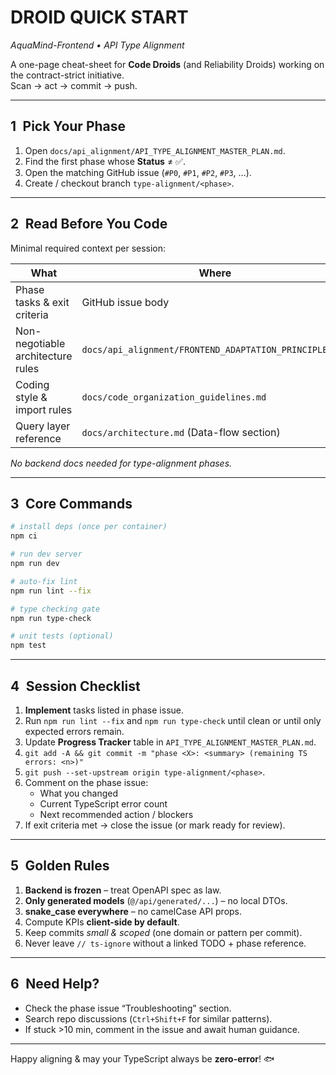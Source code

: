 # DROID QUICK START  
_AquaMind-Frontend • API Type Alignment_

A one-page cheat-sheet for **Code Droids** (and Reliability Droids) working on the contract-strict initiative.  
Scan → act → commit → push.

---

## 1 Pick Your Phase

1. Open `docs/api_alignment/API_TYPE_ALIGNMENT_MASTER_PLAN.md`.
2. Find the first phase whose **Status** ≠ ✅.
3. Open the matching GitHub issue (`#P0`, `#P1`, `#P2`, `#P3`, …).
4. Create / checkout branch `type-alignment/<phase>`.

---

## 2 Read Before You Code

Minimal required context per session:

| What | Where |
|------|-------|
| Phase tasks & exit criteria | GitHub issue body |
| Non-negotiable architecture rules | `docs/api_alignment/FRONTEND_ADAPTATION_PRINCIPLES.md` |
| Coding style & import rules | `docs/code_organization_guidelines.md` |
| Query layer reference | `docs/architecture.md` (Data-flow section) |

_No backend docs needed for type-alignment phases._

---

## 3 Core Commands

```bash
# install deps (once per container)
npm ci

# run dev server
npm run dev

# auto-fix lint
npm run lint --fix

# type checking gate
npm run type-check

# unit tests (optional)
npm test
```

---

## 4 Session Checklist

1. **Implement** tasks listed in phase issue.  
2. Run `npm run lint --fix` and `npm run type-check` until clean or until only expected errors remain.  
3. Update **Progress Tracker** table in `API_TYPE_ALIGNMENT_MASTER_PLAN.md`.  
4. `git add -A && git commit -m "phase <X>: <summary> (remaining TS errors: <n>)"`  
5. `git push --set-upstream origin type-alignment/<phase>`.  
6. Comment on the phase issue:  
   - What you changed  
   - Current TypeScript error count  
   - Next recommended action / blockers  
7. If exit criteria met → close the issue (or mark ready for review).

---

## 5 Golden Rules

1. **Backend is frozen** – treat OpenAPI spec as law.  
2. **Only generated models** (`@/api/generated/...`) – no local DTOs.  
3. **snake_case everywhere** – no camelCase API props.  
4. Compute KPIs **client-side by default**.  
5. Keep commits _small & scoped_ (one domain or pattern per commit).  
6. Never leave `// ts-ignore` without a linked TODO + phase reference.

---

## 6 Need Help?

* Check the phase issue “Troubleshooting” section.  
* Search repo discussions (`Ctrl+Shift+F` for similar patterns).  
* If stuck >10 min, comment in the issue and await human guidance.

---

Happy aligning & may your TypeScript always be **zero-error**! 🐟
